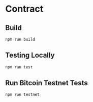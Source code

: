 # Contract

## Build

```sh
npm run build
```

## Testing Locally

```sh
npm run test
```

## Run Bitcoin Testnet Tests

```sh
npm run testnet
```
